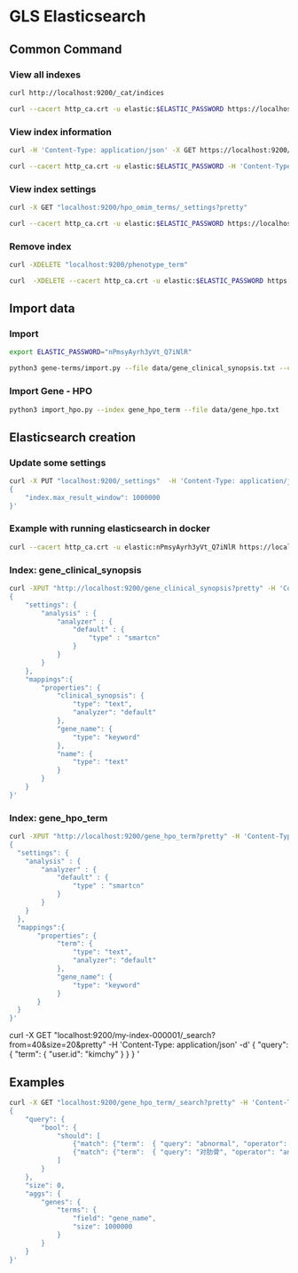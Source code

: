# GLS Elasticsearch

## Common Command

### View all indexes
```bash
curl http://localhost:9200/_cat/indices

curl --cacert http_ca.crt -u elastic:$ELASTIC_PASSWORD https://localhost:9200/_cat/indices
```

### View index information
```bash
curl -H 'Content-Type: application/json' -X GET https://localhost:9200/phenotype_term?pretty

curl --cacert http_ca.crt -u elastic:$ELASTIC_PASSWORD -H 'Content-Type: application/json' -X GET https://localhost:9200/phenotype_term?pretty
```

### View index settings
```bash
curl -X GET "localhost:9200/hpo_omim_terms/_settings?pretty"

curl --cacert http_ca.crt -u elastic:$ELASTIC_PASSWORD https://localhost:9200/hpo_omim_terms/_settings?pretty
```

### Remove index
```bash
curl -XDELETE "localhost:9200/phenotype_term"

curl  -XDELETE --cacert http_ca.crt -u elastic:$ELASTIC_PASSWORD https://localhost:9200/phenotype_term
```

## Import data

### Import
```bash
export ELASTIC_PASSWORD="nPmsyAyrh3yVt_Q7iNlR"

python3 gene-terms/import.py --file data/gene_clinical_synopsis.txt --cacerts http_ca.crt --password $ELASTIC_PASSWORD
```

### Import Gene - HPO
```bash
python3 import_hpo.py --index gene_hpo_term --file data/gene_hpo.txt
```

## Elasticsearch creation

### Update some settings
```bash
curl -X PUT "localhost:9200/_settings"  -H 'Content-Type: application/json' -d'
{
    "index.max_result_window": 1000000
}'
```

### Example with running elasticsearch in docker
```bash
curl --cacert http_ca.crt -u elastic:nPmsyAyrh3yVt_Q7iNlR https://localhost:9200
```

### Index: gene_clinical_synopsis
```bash
curl -XPUT "http://localhost:9200/gene_clinical_synopsis?pretty" -H 'Content-Type: application/json' -d'
{
    "settings": {
        "analysis" : {
            "analyzer" : {
                "default" : {
                    "type" : "smartcn"
                }
            }
        }
    },
    "mappings":{
        "properties": {
            "clinical_synopsis": {
                "type": "text",
                "analyzer": "default"
            },
            "gene_name": {
                "type": "keyword"
            },
            "name": {
                "type": "text"
            }
        }
    }
}'
```

### Index: gene_hpo_term
``` bash
curl -XPUT "http://localhost:9200/gene_hpo_term?pretty" -H 'Content-Type: application/json' -d'
{
  "settings": {
    "analysis" : {
        "analyzer" : {
            "default" : {
                "type" : "smartcn"
            }
        }
    }
  },
  "mappings":{
       "properties": {
            "term": {
                "type": "text",
                "analyzer": "default"
            },
            "gene_name": {
                "type": "keyword"
            }
       }
  }
}'
```
curl -X GET "localhost:9200/my-index-000001/_search?from=40&size=20&pretty" -H 'Content-Type: application/json' -d'
{
  "query": {
    "term": {
      "user.id": "kimchy"
    }
  }
}
'


## Examples
```bash
curl -X GET "localhost:9200/gene_hpo_term/_search?pretty" -H 'Content-Type: application/json' -d '
{ 
    "query": { 
        "bool": { 
            "should": [ 
                {"match": {"term":  { "query": "abnormal", "operator": "and"}}}, 
                {"match": {"term":  { "query": "对肋骨", "operator": "and"}}} 
            ] 
        } 
    }, 
    "size": 0, 
    "aggs": { 
        "genes": { 
            "terms": {  
                "field": "gene_name", 
                "size": 1000000 
            } 
        }
    } 
}'
```
